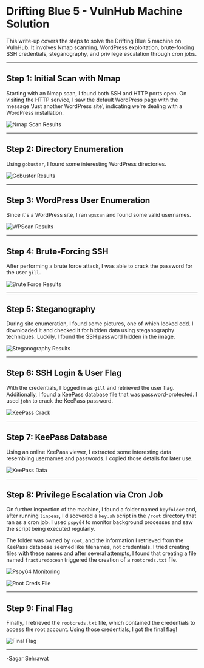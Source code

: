 # Drifting Blue 5 - VulnHub Machine Solution

This write-up covers the steps to solve the Drifting Blue 5 machine on VulnHub. It involves Nmap scanning, WordPress exploitation, brute-forcing SSH credentials, steganography, and privilege escalation through cron jobs.

---

## Step 1: Initial Scan with Nmap

Starting with an Nmap scan, I found both SSH and HTTP ports open. On visiting the HTTP service, I saw the default WordPress page with the message 'Just another WordPress site', indicating we're dealing with a WordPress installation.

![Nmap Scan Results](https://github.com/sagar-sehrawat/VulnHub-Machine-Solutions/blob/main/Drifting%20Blue%20--%205/img/img1.png)

---

## Step 2: Directory Enumeration

Using `gobuster`, I found some interesting WordPress directories.

![Gobuster Results](https://github.com/sagar-sehrawat/VulnHub-Machine-Solutions/blob/main/Drifting%20Blue%20--%205/img/img2.png)

---

## Step 3: WordPress User Enumeration

Since it's a WordPress site, I ran `wpscan` and found some valid usernames.

![WPScan Results](https://github.com/sagar-sehrawat/VulnHub-Machine-Solutions/blob/main/Drifting%20Blue%20--%205/img/img3.png)

---

## Step 4: Brute-Forcing SSH

After performing a brute force attack, I was able to crack the password for the user `gill`.

![Brute Force Results](https://github.com/sagar-sehrawat/VulnHub-Machine-Solutions/blob/main/Drifting%20Blue%20--%205/img/img4.png)

---

## Step 5: Steganography

During site enumeration, I found some pictures, one of which looked odd. I downloaded it and checked it for hidden data using steganography techniques. Luckily, I found the SSH password hidden in the image.

![Steganography Results](https://github.com/sagar-sehrawat/VulnHub-Machine-Solutions/blob/main/Drifting%20Blue%20--%205/img/img6.png)

---

## Step 6: SSH Login & User Flag

With the credentials, I logged in as `gill` and retrieved the user flag. Additionally, I found a KeePass database file that was password-protected. I used `john` to crack the KeePass password.

![KeePass Crack](https://github.com/sagar-sehrawat/VulnHub-Machine-Solutions/blob/main/Drifting%20Blue%20--%205/img/img8.png)

---

## Step 7: KeePass Database

Using an online KeePass viewer, I extracted some interesting data resembling usernames and passwords. I copied those details for later use.

![KeePass Data](https://github.com/sagar-sehrawat/VulnHub-Machine-Solutions/blob/main/Drifting%20Blue%20--%205/img/img9.png)

---

## Step 8: Privilege Escalation via Cron Job

On further inspection of the machine, I found a folder named `keyfolder` and, after running `linpeas`, I discovered a `key.sh` script in the `/root` directory that ran as a cron job. I used `pspy64` to monitor background processes and saw the script being executed regularly.

The folder was owned by `root`, and the information I retrieved from the KeePass database seemed like filenames, not credentials. I tried creating files with these names and after several attempts, I found that creating a file named `fracturedocean` triggered the creation of a `rootcreds.txt` file.

![Pspy64 Monitoring](https://github.com/sagar-sehrawat/VulnHub-Machine-Solutions/blob/main/Drifting%20Blue%20--%205/img/img10.png)

![Root Creds File](https://github.com/sagar-sehrawat/VulnHub-Machine-Solutions/blob/main/Drifting%20Blue%20--%205/img/img11.png)

---

## Step 9: Final Flag

Finally, I retrieved the `rootcreds.txt` file, which contained the credentials to access the root account. Using those credentials, I got the final flag!

![Final Flag](https://github.com/sagar-sehrawat/VulnHub-Machine-Solutions/blob/main/Drifting%20Blue%20--%205/img/img12.png)

---

-Sagar Sehrawat
